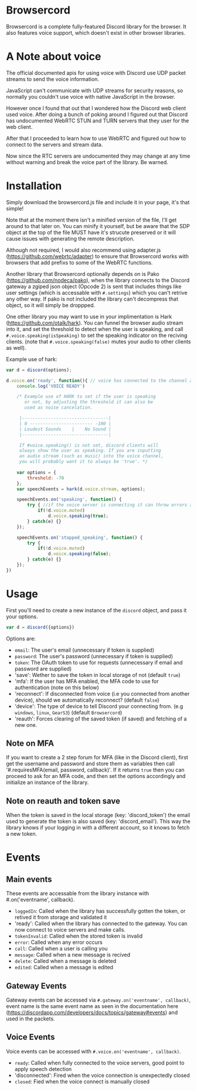 # Browsercord

Browsercord is a complete fully-featured Discord library for the browser. It also features voice support, which doesn't exist in other browser libraries. 

# A Note about voice

The official documented apis for using voice with Discord use UDP packet streams to send the voice information. 

JavaScript can't communicate with UDP streams for security reasons, so normally you couldn't use voice with native JavaScript in the browser.

However once I found that out that I wondered how the Discord web client used voice. After doing a bunch of poking around I figured out that Discord has undocumented WebRTC STUN and TURN servers that they user for the web client.

After that I proceeded to learn how to use WebRTC and figured out how to connect to the servers and stream data.

Now since the RTC servers are undocumented they may change at any time without warning and break the voice part of the library. Be warned.

# Installation

Simply download the browsercord.js file and include it in your page, it's that simple! 

Note that at the moment there isn't a minified version of the file, I'll get around to that later on. You can minify it yourself, but be aware that the SDP object at the top of the file MUST have it's strucute preserved or it will cause issues with generating the remote description.

Although not required, I would also recommend using adapter.js (https://github.com/webrtc/adapter) to ensure that Browsercord works with browsers that add prefixs to some of the WebRTC functions.

Another library that Browsercord optionally depends on is Pako (https://github.com/nodeca/pako), when the library connects to the Discord gateway a zgiped json object (Opcode 2) is sent that includes things like user settings (which is accessable with `#.settings`) which you can't retrive any other way. If pako is not included the library can't decompress that object, so it will simply be droppped. 

One other library you may want to use in your implimentation is Hark (https://github.com/otalk/hark). You can funnel the browser audio stream into it, and set the threshold to detect when the user is speaking, and call `#.voice.speaking(isSpeaking)` to set the speaking indicator on the reciving clients. (note that `#.voice.speaking(false)` mutes your audio to other clients as well).

Example use of hark: 
```JavaScript
var d = discord(options);

d.voice.on('ready', function(){ // voice has connected to the channel and is transmitting
	console.log('VOICE READY')

	/* Example use of HARK to set if the user is speaking
	   or not, by adjusting the threshold it can also be
	   used as noise cancelation.

	 |---------------------------------|
	 | 0 ------------------------ -100 |
	 | Loudest Sounds    |    No Sound |
	 |---------------------------------|

	 If #voice.speaking() is not set, discord clients will
	 always show the user as speaking. If you are inputting
	 an audio stream (such as music) into the voice channel,
	 you will probably want it to always be 'true'. */
	 
  	var options = {
		threshold: -70
  	};
  	var speechEvents = hark(d.voice.stream, options);

  	speechEvents.on('speaking', function() {
		try { //if the voice server is connecting it can throw errors and stop the events from firing
			if(!d.voice.muted)
				d.voice.speaking(true);
		} catch(e) {}
	});

 	speechEvents.on('stopped_speaking', function() {
		try {
			if(!d.voice.muted)
				d.voice.speaking(false);
		} catch(e) {}
	});
})
```

# Usage

First you'll need to create a new instance of the `discord` object, and pass it your options.

```JavaScript
var d = discord({options})
```

Options are:
* `email`: The user's email (unnecessary if token is supplied)
* `password`: The user's password (unnecessary if token is supplied)
* `token`: The OAuth token to use for requests (unnecessary if email and password are supplied)
* 'save': Wether to save the token in local storage of not (default `true`)
* 'mfa': If the user has MFA enabled, the MFA code to use for authentication (note on this below)
* 'reconnect': If disconnected from voice (i.e you connected from another device), should we automatically reconnect? (default `false`)
* 'device': The type of device to tell Discord your connecting from. (e.g `windows`, `linux`, `GearS3`) (default `Browsercord`)
* 'reauth': Forces clearing of the saved token (if saved) and fetching of a new one.

## Note on MFA

If you want to create a 2 step forum for MFA (like in the Discord client), first get the username and password and store them as variables then call '#.requiresMFA(email, password, callback)'. If it returns `true` then you can proceed to ask for an MFA code, and then set the options accordingly and initialize an instance of the library.

## Note on reauth and token save

When the token is saved in the local storage (key: 'discord_token') the email used to generate the token is also saved (key: 'discord_email'). This way the library knows if your logging in with a different account, so it knows to fetch a new token.

# Events

## Main events

These events are accessable from the library instance with #.on('eventname', callback).

* `loggedIn`: Called when the library has successfully gotten the token, or retived it from storage and validated it
* 'ready': Called when the library has connected to the gateway. You can now connect to voice servers and make calls. 
* `tokenInvalid`: Called when the stored token is invalid
* `error`: Called when any error occurs 
* `call`: Called when a user is calling you
* `message`: Called when a new message is recived
* `delete`: Called when a message is deleted
* `edited`: Called when a message is edited

## Gateway Events

Gateway events can be accessed via `#.gateway.on('eventname', callback)`, event name is the same event name as seen in the documentation here (https://discordapp.com/developers/docs/topics/gateway#events) and used in the packets.

## Voice Events

Voice events can be accessed with `#.voice.on('eventname', callback)`.

* `ready`: Called when fully connected to the voice servers, good point to apply speech detection 
* 'disconnected': Fired when the voice connection is unexpectedly closed 
* `closed`: Fied when the voice connect is manually closed



